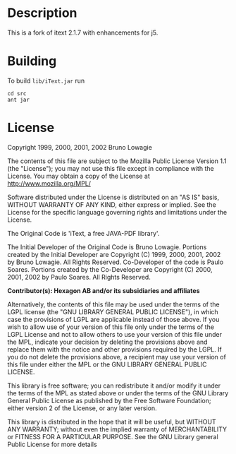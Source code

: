 # Description

This is a fork of itext 2.1.7 with enhancements for j5.


# Building

To build `lib/iText.jar` run

```
cd src
ant jar
```

# License

 Copyright 1999, 2000, 2001, 2002 Bruno Lowagie

 The contents of this file are subject to the Mozilla Public License Version 1.1
 (the "License"); you may not use this file except in compliance with the License.
 You may obtain a copy of the License at http://www.mozilla.org/MPL/

 Software distributed under the License is distributed on an "AS IS" basis,
 WITHOUT WARRANTY OF ANY KIND, either express or implied. See the License
 for the specific language governing rights and limitations under the License.

 The Original Code is 'iText, a free JAVA-PDF library'.

 The Initial Developer of the Original Code is Bruno Lowagie. Portions created by
 the Initial Developer are Copyright (C) 1999, 2000, 2001, 2002 by Bruno Lowagie.
 All Rights Reserved.
 Co-Developer of the code is Paulo Soares. Portions created by the Co-Developer
 are Copyright (C) 2000, 2001, 2002 by Paulo Soares. All Rights Reserved.

 **Contributor(s): Hexagon AB and/or its subsidiaries and affiliates**

 Alternatively, the contents of this file may be used under the terms of the
 LGPL license (the "GNU LIBRARY GENERAL PUBLIC LICENSE"), in which case the
 provisions of LGPL are applicable instead of those above.  If you wish to
 allow use of your version of this file only under the terms of the LGPL
 License and not to allow others to use your version of this file under
 the MPL, indicate your decision by deleting the provisions above and
 replace them with the notice and other provisions required by the LGPL.
 If you do not delete the provisions above, a recipient may use your version
 of this file under either the MPL or the GNU LIBRARY GENERAL PUBLIC LICENSE.

 This library is free software; you can redistribute it and/or modify it
 under the terms of the MPL as stated above or under the terms of the GNU
 Library General Public License as published by the Free Software Foundation;
 either version 2 of the License, or any later version.

 This library is distributed in the hope that it will be useful, but WITHOUT
 ANY WARRANTY; without even the implied warranty of MERCHANTABILITY or FITNESS
 FOR A PARTICULAR PURPOSE. See the GNU Library general Public License for more
 details
